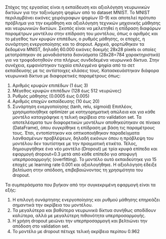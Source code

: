 Στόχος της εργασίας είναι η εκπαίδευση και αξιολόγηση νευρωνικών δικτύων για την ταξινόμηση ψηφίων από το dataset MNIST. Το MNIST περιλαμβάνει εικόνες χειρόγραφων ψηφίων (0-9) και αποτελεί πρότυπο πρόβλημα για την εκμάθηση και αξιολόγηση τεχνικών μηχανικής μάθησης και νευρωνικών δικτύων.
Σκοπός είναι να μελετηθεί η επίδραση διαφόρων παραμέτρων μοντέλου στην επίδραση του μοντέλου, όπως ο αριθμός και το μέγεθος των κρυφών επιπέδων, ο ρυθμός μάθησης, οι εποχές, η συνάρτηση ενεργοποίησης και το dropout.
Αρχικά, φορτώθηκαν τα δεδομένα MNIST, δηλαδή 60.000 εικόνες δοκιμής 28x28 pixels οι οποίες μετατράπηκαν σε μονοδιάστατα διανύσματα (28x28=784 χαρακτηριστικά) για να τροφοδοτηθούν στα πλήρως συνδεδεμένα νευρωνικά δίκτυα.
Στην συνέχεια, εμφανίστηκαν τυχαία επιλεγμένα ψηφία από το σετ εκπαίδευσης με τις αντίστοιχες κλάσεις τους.
Κατασκευάστηκαν διάφορα νευρωνικά δίκτυα με διαφορετικές παραμέτρους όπως:
1) Αριθμός κρυφών επιπέδων (1 έως 3)
2) Μέγεθος κρυφών επιπέδων (128 έως 512 νευρώνες)
3) Ρυθμός μάθησης (0.0005 έως 0.005)
4) Αριθμός εποχών εκπαίδευσης (10 έως 20)
5) Συνάρτηση ενεργοποίησης (tanh, relu, sigmoid)
Επιπλέον, χρησιμοποιήθηκε optimizer με κατηγορηματική απώλεια και για κάθε μοντέλο καταγράφηκε η τελική ακρίβεια στο validation set.
Τα αποτελέσματα των διαφορετικών μοντέλων αποθηκεύτηκαν σε πίνακα (DataFrame), όπου συγκρίθηκε η επίδραση με βάση τις παραμέτρους τους. Έτσι, εντοπίστηκαν και οπτικοποιήθηκαν παραδείγματα λανθασμένων προβλέψεων, δηλαδή εικόνων όπου η πρόβλεψη του μοντέλου δεν ταυτίστηκε με την πραγματική ετικέτα.
Τέλος, δημιουργήθηκε ένα νέο μοντέλο (Dropout) με τρία κρυφά επίπεδα και εφαρμογή dropout=0.3 μετά από κάθε επίπεδο για αποφυγή υπερπροσαρμογής (overfitting). Το μοντέλο αυτό εκπαιδεύτηκε για 15 εποχές με learning rate 0.001 και αξιολογήθηκε. Η αξιολόγηση έδειξε βελτίωση στην απόδοση, επιβεβαιώνοντας τη χρησιμότητα του dropout.

Τα συμπεράσματα που βγήκαν από την συγκεκριμένη εφαρμογή είναι τα εξής:
1) Η επιλογή συνάρτησης ενεργοποίησης και ρυθμού μάθησης επηρεάζει σημαντικά την ακρίβεια του μοντέλου.
2) Τα μεγαλύτερα και βαθύτερα νευρωνικά δίκτυα συνήθως αποδίδουν καλύτερα, αλλά με μεγαλύτερη πιθανότητα υπερπροσαρμογής.
3) Η χρήση dropout μειώνει την υπερπροσαρμογή και βελτιώνει την απόδοση στο validation set.
4) Το μοντέλο με dropout πέτυχε τελική ακρίβεια περίπου 0.962

